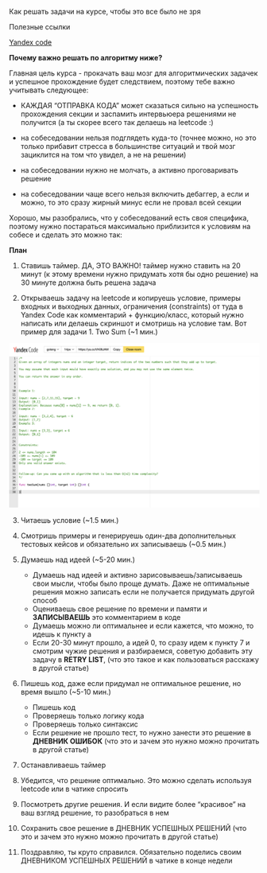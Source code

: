 Как решать задачи на курсе, чтобы это все было не зря

Полезные ссылки

[Yandex code](https://code.yandex-team.ru)

**Почему важно решать по алгоритму ниже?**

Главная цель курса - прокачать ваш мозг для алгоритмических задачек и успешное прохождение будет следствием, поэтому тебе важно учитывать следующее:

- КАЖДАЯ “ОТПРАВКА КОДА” может сказаться сильно на успешность прохождения секции и заспамить интервьюера решениями не получится (а ты скорее всего так делаешь на leetcode :)

- на собеседовании нельзя подглядеть куда-то (точнее можно, но это только прибавит стресса в большинстве ситуаций и твой мозг зациклится на том что увидел, а не на решении)

- на собеседовании нужно не молчать, а активно проговаривать решение

- на собеседовании чаще всего нельзя включить дебаггер, а если и можно, то это сразу жирный минус если не провал всей секции

Хорошо, мы разобрались, что у собеседований есть своя специфика, поэтому нужно постараться максимально приблизится к условиям на собесе и cделать это можно так:


**План**

1. Ставишь таймер. ДА, ЭТО ВАЖНО!
    таймер нужно ставить на 20 минут (к этому времени нужно придумать хотя бы одно решение)
    на 30 минуте должна быть решена задача

2. Открываешь задачу на leetcode и копируешь условие, примеры входных и выходных данных, ограничения (constraints) от туда в Yandex Code как комментарий + функцию/класс, который нужно написать или делаешь скриншот и смотришь на условие там. Вот пример для задачи 1. Two Sum (~1 мин.)

![yandexcode](yandexcode.png)

3. Читаешь условие (~1.5 мин.)

4. Смотришь примеры и генерируешь один-два дополнительных тестовых кейсов и обязательно их записываешь (~0.5 мин.)

5. Думаешь над идеей (~5-20 мин.)
    - Думаешь над идеей и активно зарисовываешь/записываешь свои мысли, чтобы было проще думать. Даже не оптимальные решения можно записать если не получается придумать другой способ
    - Оцениваешь свое решение по времени и памяти и **ЗАПИСЫВАЕШЬ** это комментарием в коде
    - Думаешь можно ли оптимальнее и если кажется, что можно, то идешь к пункту a
    - Если 20-30 минут прошло, а идей 0, то сразу идем к пункту 7 и смотрим чужие решения и разбираемся, советую добавить эту задачу в **RETRY LIST**, (что это такое и как пользоваться расскажу в другой статье)

6. Пишешь код, даже если придумал не оптимальное решение, но время вышло (~5-10 мин.)
    - Пишешь код
    - Проверяешь только логику кода
    - Проверяешь только синтаксис
    - Если решение не прошло тест, то нужно занести это решение в **ДНЕВНИК ОШИБОК** (что это и зачем это нужно можно прочитать в другой статье)

7. Останавливаешь таймер

8. Убедится, что решение оптимально. Это можно сделать используя leetcode или в чатике спросить

9. Посмотреть другие решения. И если видите более “красивое” на ваш взгляд решение, то разобраться в нем

10. Сохранить свое решение в ДНЕВНИК УСПЕШНЫХ РЕШЕНИЙ (что это и зачем это нужно можно прочитать в другой статье)

11. Поздравляю, ты круто справился. Обязательно поделись своим ДНЕВНИКОМ УСПЕШНЫХ РЕШЕНИЙ в чатике в конце недели


